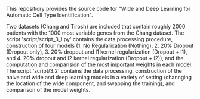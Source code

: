 This repositiory provides the source code for "Wide and Deep Learning for Automatic Cell Type Identification". 

Two datasets (Chang and Tirosh) are included that contain roughly 2000 patients with the 1000 most variable genes from the Chang dataset. The script 'script/script_3_1.py' contains the data processing procedure, construction of four models (1. No Regularixation (Nothing), 2. 20% Dropout (Dropout only), 3. 20% dropout and l1 kernel regularization (Dropout + l1), and 4. 20% dropout and l2 kernel regularization (Dropout + l2)), and the computation and comparision of the most important weights in each model. The script 'script/3.2' contains the data processing, construction of the naive and wide and deep learning models in a variety of setting (channging the location of the wide component, and swapping the training), and comparison of the model weights.
